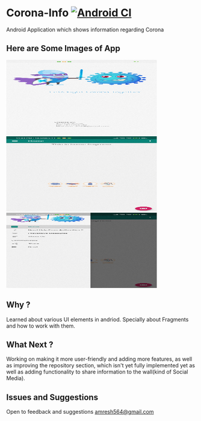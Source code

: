# Corona-Info  [![Android CI](https://github.com/amresh564/CodefInfo/actions/workflows/android.yml/badge.svg?branch=main&event=push)](https://github.com/amresh564/CodefInfo/actions/workflows/android.yml)
Android Application which shows information regarding Corona
## Here are Some Images of App
<p>
  <img width="400" height="200" src="Images/splash_screen.jpg">
  <img width="400" height="200" src="Images/home_page.jpg">
  <img width="400" height="200" src="Images/menue.jpg">
</p>

## Why ?

Learned about various UI elements in andriod. Specially about Fragments and how to work with them. 

## What Next ?
Working on making it more user-friendly and adding more features, as well as improving the repository section, which isn't yet fully implemented yet as well as adding functionality to share information to the wall(kind of Social Media).

## Issues and Suggestions
Open to feedback and suggestions amresh564@gmail.com
